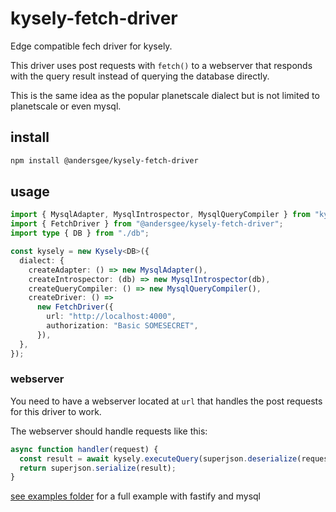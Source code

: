 # kysely-fetch-driver

Edge compatible fech driver for kysely.

This driver uses post requests with `fetch()` to a webserver that responds with the query result instead of querying the database directly.

This is the same idea as the popular planetscale dialect but is not limited to planetscale or even mysql.

## install

```sh
npm install @andersgee/kysely-fetch-driver
```

## usage

```ts
import { MysqlAdapter, MysqlIntrospector, MysqlQueryCompiler } from "kysely";
import { FetchDriver } from "@andersgee/kysely-fetch-driver";
import type { DB } from "./db";

const kysely = new Kysely<DB>({
  dialect: {
    createAdapter: () => new MysqlAdapter(),
    createIntrospector: (db) => new MysqlIntrospector(db),
    createQueryCompiler: () => new MysqlQueryCompiler(),
    createDriver: () =>
      new FetchDriver({
        url: "http://localhost:4000",
        authorization: "Basic SOMESECRET",
      }),
  },
});
```

### webserver

You need to have a webserver located at `url` that handles the post requests for this driver to work.

The webserver should handle requests like this:

```ts
async function handler(request) {
  const result = await kysely.executeQuery(superjson.deserialize(request.body));
  return superjson.serialize(result);
}
```

[see examples folder](examples) for a full example with fastify and mysql
